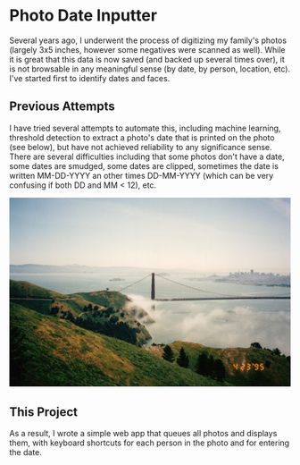 # Photo Date Inputter

Several years ago, I underwent the process of digitizing my family's photos (largely 3x5 inches, however some negatives were scanned as well). While it is great that this data is now saved (and backed up several times over), it is not browsable in any meaningful sense (by date, by person, location, etc). I've started first to identify dates and faces. 


## Previous Attempts
I have tried several attempts to automate this, including machine learning, threshold detection to extract a photo's date that is printed on the photo (see below), but have not achieved reliability to any significance sense. There are several difficulties including that some photos don't have a date, some dates are smudged, some dates are clipped, sometimes the date is written MM-DD-YYYY an other times DD-MM-YYYY (which can be very confusing if both DD and MM < 12), etc.


![](golden_gate.jpg)


## This Project
As a result, I wrote a simple web app that queues all photos and displays them, with keyboard shortcuts for each person in the photo and for entering the date.